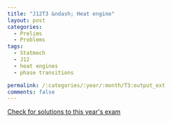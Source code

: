 ```yaml
---
title: "J12T3 &ndash; Heat engine"
layout: post
categories:
  - Prelims
  - Problems
tags:
  - Statmech
  - J12
  - heat engines
  - phase transitions

permalink: /:categories/:year/:month/T3:output_ext
comments: false
---
```

<object data="2012J3T.pdf" type="application/pdf" width="100%" height="500"></object>
<div class="message"><a href='https://princetonprelim.com/prelim/28/'>Check for solutions to this year's exam</a></div>